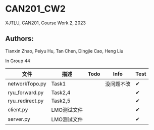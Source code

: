 # CAN201_CW2
XJTLU, CAN201, Course Work 2, 2023

## Authors: 

Tianxin Zhao, Peiyu Hu, Tan Chen, Dingjie Cao, Heng Liu 

In Group 44


| 文件            | 描述         | Todo | Info          | Test |
| --------------- | ------------ | ---- | ------------- | ---- |
| networkTopo.py  | Task1        |      | 没问题不改     | ✔︎   |
| ryu_forward.py  | Task2,4      |      |               | ✔︎   |
| ryu_redirect.py | Task2,5      |      |               | ✔︎   |
| client.py       | LMO测试文件   |      |               | ✔︎   |
| server.py       | LMO测试文件   |      |               | ✔︎   |
